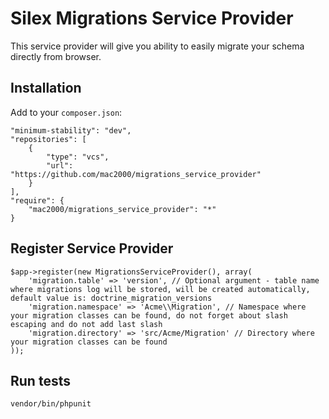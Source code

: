Silex Migrations Service Provider
=================================

This service provider will give you ability to easily migrate your schema directly from browser.

Installation
------------

Add to your `composer.json`:

    "minimum-stability": "dev",
    "repositories": [
        {
            "type": "vcs",
            "url": "https://github.com/mac2000/migrations_service_provider"
        }
    ],
    "require": {
        "mac2000/migrations_service_provider": "*"
    }

Register Service Provider
-------------------------

    $app->register(new MigrationsServiceProvider(), array(
        'migration.table' => 'version', // Optional argument - table name where migrations log will be stored, will be created automatically, default value is: doctrine_migration_versions
        'migration.namespace' => 'Acme\\Migration', // Namespace where your migration classes can be found, do not forget about slash escaping and do not add last slash
        'migration.directory' => 'src/Acme/Migration' // Directory where your migration classes can be found
    ));

Run tests
---------

    vendor/bin/phpunit

